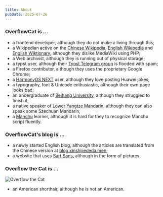 ```yaml
---
title: About
pubDate: 2025-07-26
---
```


### OverflowCat is …

- a frontend developer, although they do not make a living through this;
- a Wikipedian active on the [Chinese Wikipedia](https://zh.wikipedia.org/wiki/Special:Contributions/%E5%86%85%E5%AD%98%E6%BA%A2%E5%87%BA%E7%9A%84%E7%8C%AB), [English Wikipedia](https://en.wikipedia.org/wiki/Special:Contributions/%E5%86%85%E5%AD%98%E6%BA%A2%E5%87%BA%E7%9A%84%E7%8C%AB) and [English Wiktionary](https://en.wiktionary.org/wiki/Special:Contributions/%E5%86%85%E5%AD%98%E6%BA%A2%E5%87%BA%E7%9A%84%E7%8C%AB), although they dislike MediaWiki using PHP;
- a Web archivist, although they is running out of physical storage;
- a typst user, although their [Typst Telegram group](https://t.me/@typst_zh) is flooded with spam;
- a Firefox contributor, although they uses the proprietary Google Chrome;
- a [HarmonyOS NEXT](https://en.wikipedia.org/wiki/HarmonyOS_NEXT) user, although they love posting Huawei jokes;
- a typography, font & Unicode enthusiastic, although their own page looks bad;
- an undergraduate of [Beihang University](https://en.wikipedia.org/wiki/Beihang_University), although they struggled to finish it;
- a native speaker of [Lower Yangtze Mandarin](https://en.wikipedia.org/wiki/Lower_Yangtze_Mandarin), although they can also speak some Szechuan Mandarin;
- a [Manchu](https://en.wikipedia.org/wiki/Manchu_language) learner, although it is hard for they to recognize Manchu script fluently.

### OverflowCat's blog is …

- a newly started English blog, although the articles are translated from the Chinese version at [blog.xinshijiededa.men](https://blog.xinshijiededa.men);
- a website that uses [Sart Sans](https://atelier-anchor.com/typefaces/sart-sans), although in the form of pictures.

### Overflow the Cat is …

![Overflow the Cat](https://remnote-user-data.s3.amazonaws.com/nGuv6zzhb1gyLb5dbbm_dPg7pcq33bzTYxR690if4httOjUC6XoJSANGzK6zekJZiOtSygYn5bjQtAIAl1G2mG7nsgwQY9qCRKLIM_kxdT1Nn7WPp5-PDCADkBR45Zyn.jpeg)

- an American shorthair, although he is not an American.

